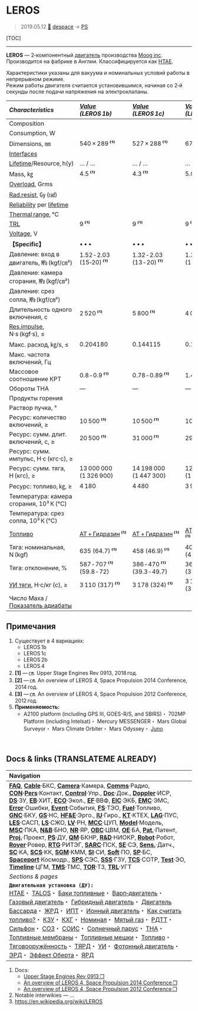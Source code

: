 # LEROS
> 2019.05.12 [🚀](../index/index.md) [despace](index.md) → [PS](ps.md)

[TOC]

---

**LEROS** — 2‑компонентный [двигатель](ps.md) производства [Moog inc](zz_moog_inc.md). Производится на фабрике в Англии. Классифицируется как [HTAE](htae.md).

Характеристики указаны для вакуума и номинальных условий работы в непрерывном режиме.  
Режим работы двигателя считается установившимся, начиная со 2‑й секунды после подачи напряжения на электроклапаны.

|*Characteristics*|*[Value](si.md)<br> (LEROS 1b)*|*[Value](si.md)<br> (LEROS 1c)*|*[Value](si.md)<br> (LEROS 2b)*|*[Value](si.md)<br> (LEROS 4)*|
|:--|:--|:--|:--|:--|
|Composition| | | | |
|Consumption, W| | | | |
|Dimensions, ㎜|540 × 289 **⁽¹⁾**|527 × 288 **⁽¹⁾**|671 × 334 **⁽¹⁾**|1 106 × 500 **⁽³⁾**|
|[Interfaces](interface.md)| | | | |
|[Lifetime](lifetime.md)/Resource, h(y)|… / …|… / …|… / …|… / …|
|Mass, ㎏|4.5 **⁽¹⁾**|4.3 **⁽¹⁾**|5.0 **⁽¹⁾**|6.5 **⁽³⁾**|
|[Overload](vibration.md), Grms| | | | |
|[Rad.resist](ion_rad.md), ㏉ (㎭)| | | | |
|[Reliability](qm.md) per [lifetime](lifetime.md)| | | | |
|[Thermal range](tcs.md), ℃| | | | |
|[TRL](trl.md)|9 **⁽¹⁾**|9 **⁽¹⁾**|9 **⁽¹⁾**|4 **⁽²⁾**|
|[Voltage](voltage.md), V| | | | |
|**【Specific】**|• • •|• • •|• • •|• • •|
|Давление: вход в двигатель, ㎫ (kgf/㎝²)|1.52 ‑ 2.03<br> (15‑20) **⁽¹⁾**|1.32 ‑ 2.03<br> (13 ‑ 20) **⁽¹⁾**|1.32 ‑ 1.73<br> (13 ‑ 17) **⁽¹⁾**|1.54<br> (15) **⁽²⁾**|
|Давление: камера сгорания, ㎫ (kgf/㎝²)| | | | |
|Давление: срез сопла, ㎫ (kgf/㎝²)| | | | |
|Длительность одного включения, с|2 520 **⁽¹⁾**|5 800 **⁽¹⁾**|4 000 **⁽¹⁾**| |
|[Res.impulse](ing.md), N·s (kgf·s), ≤| | | | |
|Макс. расход, ㎏/s, ≤|0.204180|0.144115|0.130532|0.352790|
|Макс. частота включений, Гц| | | |17 ‑ 34 **⁽³⁾**|
|Массовое соотношение КРТ|0.8 ‑ 0.9 **⁽¹⁾**|0.78 ‑ 0.89 **⁽¹⁾**|1.43 ‑ 1.81 **⁽¹⁾**|1.5 ‑ 1.8 **⁽²⁾**|
|Обороты ТНА|—|—|—|—|
|Продукты горения| | | | |
|Раствор пучка, °| | | | |
|Ресурс: количество включений, ≥|10 500 **⁽¹⁾**|10 500 **⁽¹⁾**|10 500 **⁽¹⁾**| |
|Ресурс: сумм. длит. включений, c, ≥|20 500 **⁽¹⁾**|31 000 **⁽¹⁾**|29 900 **⁽¹⁾**| |
|Ресурс: сумм. импульс, Н·с (кгс·с), ≥| |
|Ресурс: сумм. тяга, Н (кгс), ≥|13 000 000<br> (1 326 900)|14 198 000<br> (1 447 300)|12 169 000<br> (1 240 450)| |
|Ресурс: топливо, ㎏, ≥|4 180|4 480|3 900| |
|Температура: камера сгорания, 10³ К (℃)| | | | |
|Температура: срез сопла, 10³ К (℃)| | | | |
|[Топливо](fuel.md)|[АТ + Гидразин](at_plus.md) **⁽¹⁾**|[АТ + Гидразин](at_plus.md) **⁽¹⁾**|[АТ + ММГ](at_plus.md) **⁽¹⁾ ⁽²⁾**|[АТ + ММГ](at_plus.md) **⁽¹⁾ ⁽²⁾**|
|Тяга: номинальная, N (kgf)|635 (64.7) **⁽¹⁾**|458 (46.9) **⁽¹⁾**|407 (41.5) **⁽¹⁾**|1 100 (102) **⁽¹⁾**|
|Тяга: отклонение, %|587 ‑ 707 **⁽¹⁾**<br> (59.8 ‑ 72)|386 ‑ 470 **⁽¹⁾**<br> (39.3 ‑ 49.7)|367 ‑ 456 **⁽¹⁾**<br> (37.4 ‑ 46.4)|900 ‑ 1 300 **⁽¹⁾**<br> (91.7 ‑ 132.5)|
|[УИ тяги](isp.md), Н·с/кг (с), ≥|3 110 (317) **⁽¹⁾**|3 178 (324) **⁽¹⁾**|3 118 (318) **⁽¹⁾**|3 118 (323) **⁽²⁾**|
|Число Маха / [Показатель адиабаты](heat_cr.md)| | | | |

## Примечания
   1. Существует в 4 вариациях:
      - LEROS 1b
      - LEROS 1c
      - LEROS 2b
      - LEROS 4
   1. **[1]** — ㎝. Upper Stage Engines Rev 0913, 2018 год.
   1. **[2]** — ㎝. An overview of LEROS 4, Space Propulsion 2014 Conference, 2014 год.
   1. **[3]** — ㎝. An overview of LEROS 4, Space Propulsion 2012 Conference, 2012 год.
   1. **Применяемость:**
      - A2100 platform (including GPS Ⅲ, GOES-R/S, and SBIRS)・ 702MP Platform (including Intelsat)・ Mercury MESSENGER・ Mars Global Surveyor・ Mars Climate Orbiter・ Mars Odyssey・ [Juno](juno.md)



<p style="page-break-after:always"> </p>

## Docs & links (TRANSLATEME ALREADY)
|Navigation|
|:--|
|**[FAQ](faq.md)**, **[Cable](cable.md)**·БКС, **[Camera](cam.md)**·Камера, **[Comms](comms.md)**·Радио, **[CON](contact.md)·[Pers](person.md)**·Контакт, **[Control](control.md)**·Упр., **[Doc](doc.md)**·Док., **[Doppler](doppler.md)**·ИСР, **[DS](ds.md)**·ЗУ, **[EB](eb.md)**·ХИТ, **[ECO](ecology.md)**·Экол., **[EF](ef.md)**·ВВФ, **[ElC](elc.md)**·ЭКБ, **[EMC](emc.md)**·ЭМС, **[Error](error.md)**·Ошибки, **[Event](event.md)**·События, **[FS](fs.md)**·ТЭО, **[Fuel](fuel.md)**·Топливо, **[GNC](gnc.md)**·БКУ, **[GS](scs.md)**·НС, **[HF&E](hfe.md)**·Эрго., **[IU](iu.md)**·Гиро., **[KT](kt.md)**·КТЕХ, **[LAG](lag.md)**·ПУC, **[LES](les.md)**·САСП, **[LS](ls.md)**·СЖО, **[LV](lv.md)**·РН, **[MCC](mcc.md)**·ЦУП, **[Model](model.md)**·Модель, **[MSC](sc.md)**·ПКА, **[N&B](nnb.md)**·БНО, **[NR](nr.md)**·ЯР, **[OBC](obc.md)**·ЦВМ, **[OE](oe.md)**·БА, **[Pat.](патент.md)**·Патент, **[Proj.](project.md)**·Проект, **[PS](ps.md)**·ДУ, **[QM](qm.md)**·БКНР, **[R&D](rnd.md)**·НИОКР, **[Robot](robotics.md)**·Робот, **[Rover](rover.md)**·Ровер, **[RTG](rtg.md)**·РИТЭГ, **[SARC](sarc.md)**·ПСК, **[SE](se.md)**·СЭ, **[Sens.](sensor.md)**·Датч., **[SC](sc.md)**·КА, **[SCS](scs.md)**·КК, **[SGM](sgm.md)**·КММ, **[SI](si.md)**·СИ, **[Soft](soft.md)**·ПО, **[SP](sp.md)**·БС, **[Spaceport](spaceport.md)**·Космодр., **[SPS](sps.md)**·СЭС, **[SSS](sss.md)**·ГЗУ, **[TCS](tcs.md)**·СОТР, **[Test](test.md)**·ЭО, **[Timeline](timeline.md)**·ЦГМ, **[TMS](tms.md)**·ТМС, **[TOR](tor.md)**·ТЗ, **[TRL](trl.md)**·УГТ|
|*Sections & pages*|
|**`Двигательная установка (ДУ):`**<br> [HTAE](htae.md)・ [TALOS](talos.md)・ [Баки топливные](fuel_tank.md)・ [Варп‑двигатель](warp_drive.md)・ [Газовый двигатель](cgt.md)・ [Гибридный двигатель](гбрд.md)・ [Двигатель Бассарда](bussard_ramjet.md)・ [ЖРД](lpr.md)・ [ИПТ](ing.md)・ [Ионный двигатель](иод.md)・ [Как считать топливо?](si.md)・ [КЗУ](cinu.md)・ [КХГ](cgs.md)・ [Номинал](nominal.md)・ [Мятый газ](exhsteam.md)・ [РДТТ](spr.md)・ [Сильфон](сильфон.md)・ [СОЗ](соз.md)・ [СОИС](соис.md)・ [Солнечный парус](солнечный_парус.md)・ [ТНА](turbopump.md)・ [Топливные мембраны](топливные_мембраны.md)・ [Топливные мешки](топливные_мешки.md)・ [Топливо](fuel.md)・ [Тяговооружённость](ttwr.md)・ [ТЯРД](тярд.md)・ [УИ](isp.md)・ [Фотонный двигатель](фотонный_двигатель.md)・ [ЭРД](epsp.md)・ [Эффект Оберта](oberth_eff.md)・ [ЯРД](ntr.md)|

   1. Docs:
      - [Upper Stage Engines Rev 0913 ❐](f/ps/leros_upper_stage_engines_rev_0913.djvu)
      - [An overview of LEROS 4, Space Propulsion 2014 Conference ❐](f/ps/leros_sp2014_2969298.djvu)
      - [An overview of LEROS 4, Space Propulsion 2012 Conference ❐](f/ps/leros_sp2012_2394092_witherrata.djvu)
   1. Notable interwikies — …
   1. <https://en.wikipedia.org/wiki/LEROS>

